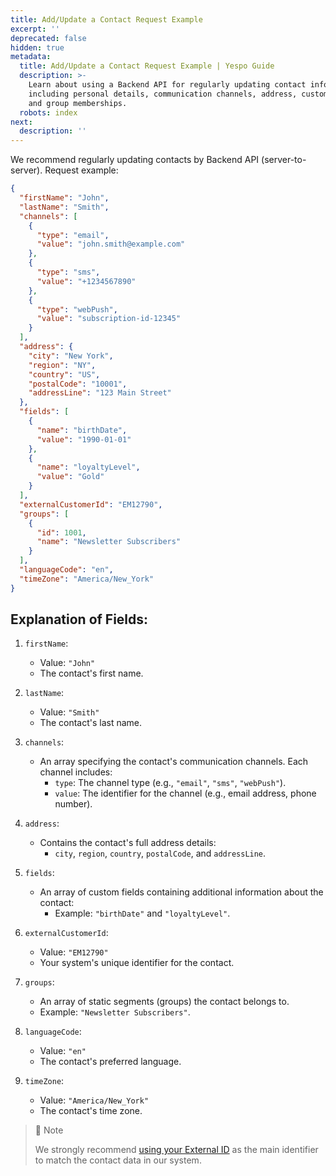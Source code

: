 ```yaml
---
title: Add/Update a Contact Request Example
excerpt: ''
deprecated: false
hidden: true
metadata:
  title: Add/Update a Contact Request Example | Yespo Guide
  description: >-
    Learn about using a Backend API for regularly updating contact information,
    including personal details, communication channels, address, custom fields,
    and group memberships.
  robots: index
next:
  description: ''
---
```

We recommend regularly updating contacts by Backend API (server-to-server). Request example:

```json
{  
  "firstName": "John",  
  "lastName": "Smith",  
  "channels": [  
    {  
      "type": "email",  
      "value": "john.smith@example.com"  
    },  
    {  
      "type": "sms",  
      "value": "+1234567890"  
    },  
    {  
      "type": "webPush",  
      "value": "subscription-id-12345"  
    }  
  ],  
  "address": {  
    "city": "New York",  
    "region": "NY",  
    "country": "US",  
    "postalCode": "10001",  
    "addressLine": "123 Main Street"  
  },  
  "fields": [  
    {  
      "name": "birthDate",  
      "value": "1990-01-01"  
    },  
    {  
      "name": "loyaltyLevel",  
      "value": "Gold"  
    }  
  ],  
  "externalCustomerId": "EM12790",  
  "groups": [  
    {  
      "id": 1001,  
      "name": "Newsletter Subscribers"  
    }  
  ],  
  "languageCode": "en",  
  "timeZone": "America/New_York"  
}
```

## Explanation of Fields:

1. `firstName`:

   - Value: `"John"`
   - The contact's first name.

2. `lastName`:
   - Value: `"Smith"`
   - The contact's last name.

3. `channels`:
   - An array specifying the contact's communication channels. Each channel includes:
     - `type`: The channel type (e.g., `"email"`, `"sms"`, `"webPush"`).
     - `value`: The identifier for the channel (e.g., email address, phone number).

4. `address`:
   - Contains the contact's full address details:
     - `city`, `region`, `country`, `postalCode`, and `addressLine`.

5. `fields`:
   - An array of custom fields containing additional information about the contact:
     - Example: `"birthDate"` and `"loyaltyLevel"`.

6. `externalCustomerId`:
   - Value: `"EM12790"`
   - Your system's unique identifier for the contact.

7. `groups`:
   - An array of static segments (groups) the contact belongs to. 
   - Example: `"Newsletter Subscribers"`.

8. `languageCode`:
   - Value: `"en"`
   - The contact's preferred language.

9. `timeZone`:
   - Value: `"America/New_York"`
   - The contact's time zone.

> 📘 Note
> 
> We strongly recommend [using your External ID](https://docs.yespo.io/docs/external-id-creating-and-updating-users) as the main identifier to match the contact data in our system.